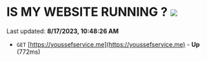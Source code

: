 # IS MY WEBSITE RUNNING ? [![](https://img.shields.io/static/v1?label=Sponsor&message=%E2%9D%A4&logo=GitHub&color=%23fe8e86)](https://github.com/sponsors/<username>)

Last updated: **8/17/2023, 10:48:26 AM**

- `GET` [https://youssefservice.me](https://youssefservice.me) - **Up** (772ms)
